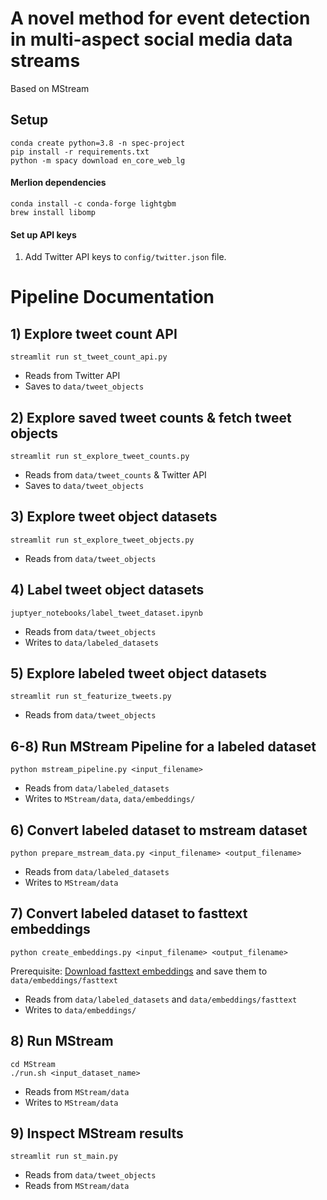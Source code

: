# A novel method for event detection in multi-aspect social media data streams
Based on MStream
## Setup
```
conda create python=3.8 -n spec-project
pip install -r requirements.txt
python -m spacy download en_core_web_lg
```
#### Merlion dependencies
```
conda install -c conda-forge lightgbm 
brew install libomp
``` 

#### Set up API keys

1. Add Twitter API keys to `config/twitter.json` file.


# Pipeline Documentation

## 1) Explore tweet count API
```
streamlit run st_tweet_count_api.py
```

- Reads from Twitter API
- Saves to `data/tweet_objects`
## 2) Explore saved tweet counts & fetch tweet objects 
```
streamlit run st_explore_tweet_counts.py
```

- Reads from `data/tweet_counts` & Twitter API
- Saves to `data/tweet_objects`

## 3) Explore tweet object datasets
```
streamlit run st_explore_tweet_objects.py
```

- Reads from `data/tweet_objects` 

## 4) Label tweet object datasets
```
juptyer_notebooks/label_tweet_dataset.ipynb
```

- Reads from `data/tweet_objects` 
- Writes to `data/labeled_datasets`


## 5) Explore labeled tweet object datasets
```
streamlit run st_featurize_tweets.py
```

- Reads from `data/tweet_objects` 

## 6-8) Run MStream Pipeline for a labeled dataset
```
python mstream_pipeline.py <input_filename>
```
- Reads from `data/labeled_datasets` 
- Writes to `MStream/data`, `data/embeddings/`
## 6) Convert labeled dataset to mstream dataset 
```
python prepare_mstream_data.py <input_filename> <output_filename>
```

- Reads from `data/labeled_datasets` 
- Writes to `MStream/data`

## 7) Convert labeled dataset to fasttext embeddings 
```
python create_embeddings.py <input_filename> <output_filename>
```
Prerequisite: [Download fasttext embeddings](https://fasttext.cc/docs/en/english-vectors.html) and save them to `data/embeddings/fasttext`

- Reads from `data/labeled_datasets`  and `data/embeddings/fasttext`
- Writes to `data/embeddings/`

## 8) Run MStream
```
cd MStream
./run.sh <input_dataset_name>
```

- Reads from `MStream/data`
- Writes to `MStream/data`

## 9) Inspect MStream results
```
streamlit run st_main.py
```

- Reads from `data/tweet_objects` 
- Reads from `MStream/data`